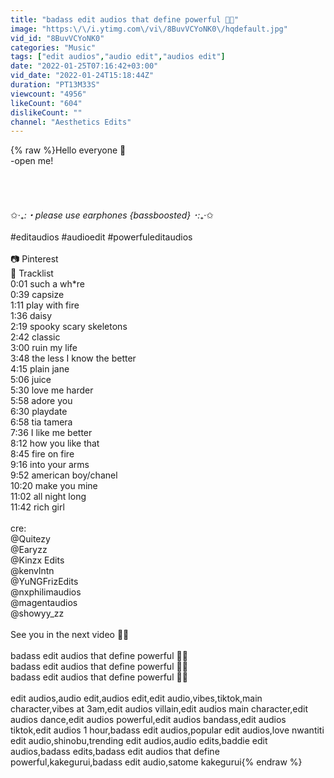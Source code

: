 ```yaml
---
title: "badass edit audios that define powerful 👿🤬"
image: "https:\/\/i.ytimg.com\/vi\/8BuvVCYoNK0\/hqdefault.jpg"
vid_id: "8BuvVCYoNK0"
categories: "Music"
tags: ["edit audios","audio edit","audios edit"]
date: "2022-01-25T07:16:42+03:00"
vid_date: "2022-01-24T15:18:44Z"
duration: "PT13M33S"
viewcount: "4956"
likeCount: "604"
dislikeCount: ""
channel: "Aesthetics Edits"
---
```

{% raw %}Hello everyone 💝<br />-open me!<br /><br /><br /><br /><br />✩‧₊*:・please use earphones {bassboosted} ･:*₊‧✩<br /><br />#editaudios #audioedit #powerfuleditaudios<br /><br />📷  Pinterest <br />📝  Tracklist<br />0:01 such a wh*re<br />0:39 capsize<br />1:11 play with fire<br />1:36 daisy<br />2:19 spooky scary skeletons<br />2:42 classic<br />3:00 ruin my life<br />3:48 the less I know the better<br />4:15 plain jane<br />5:06 juice<br />5:30 love me harder<br />5:58 adore you<br />6:30 playdate<br />6:58 tia tamera<br />7:36 I like me better<br />8:12 how you like that<br />8:45 fire on fire<br />9:16 into your arms<br />9:52 american boy/chanel<br />10:20 make you mine<br />11:02 all night long<br />11:42 rich girl<br /><br />cre: <br />@Quitezy<br />@Earyzz<br />@Kinzx Edits<br />@kenvlntn<br />@YuNGFrizEdits<br />@nxphilimaudios<br />@magentaudios<br />@showyy_zz<br /><br />See you in the next video 💪💪<br /><br />badass edit audios that define powerful 👿🤬<br />badass edit audios that define powerful 👿🤬<br />badass edit audios that define powerful 👿🤬<br /><br />edit audios,audio edit,audios edit,edit audio,vibes,tiktok,main character,vibes at 3am,edit audios villain,edit audios main character,edit audios dance,edit audios powerful,edit audios bandass,edit audios tiktok,edit audios 1 hour,badass edit audios,popular edit audios,love nwantiti edit audio,shinobu,trending edit audios,audio edits,baddie edit audios,badass edits,badass edit audios that define powerful,kakegurui,badass edit audio,satome kakegurui{% endraw %}
